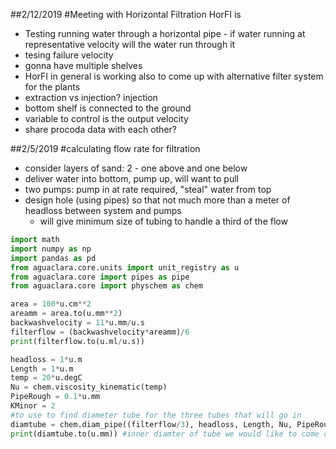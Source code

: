 ##2/12/2019
#Meeting with Horizontal Filtration
HorFI is
- Testing running water through a horizontal pipe - if water running at representative velocity will the water run through it
- tesing failure velocity
- gonna have multiple shelves
- HorFI in general is working also to come up with alternative filter system for the plants
- extraction vs injection? injection
- bottom shelf is connected to the ground
- variable to control is the output velocity
- share procoda data with each other?



##2/5/2019
#calculating flow rate for filtration
* consider layers of sand: 2 - one above and one below
* deliver water into bottom, pump up, will want to pull
* two pumps: pump in at rate required, "steal" water from top
* design hole (using pipes) so that not much more than a meter of headloss between system and pumps
  - will give minimum size of tubing to handle a third of the flow



```python
import math
import numpy as np
import pandas as pd
from aguaclara.core.units import unit_registry as u
from aguaclara.core import pipes as pipe
from aguaclara.core import physchem as chem

area = 100*u.cm**2
areamm = area.to(u.mm**2)
backwashvelocity = 11*u.mm/u.s
filterflow = (backwashvelocity*areamm)/6
print(filterflow.to(u.ml/u.s))

headloss = 1*u.m
Length = 1*u.m
temp = 20*u.degC
Nu = chem.viscosity_kinematic(temp)
PipeRough = 0.1*u.mm
KMinor = 2
#to use to find diameter tube for the three tubes that will go in
diamtube = chem.diam_pipe((filterflow/3), headloss, Length, Nu, PipeRough, KMinor)
print(diamtube.to(u.mm)) #inner diamter of tube we would like to come out

```
